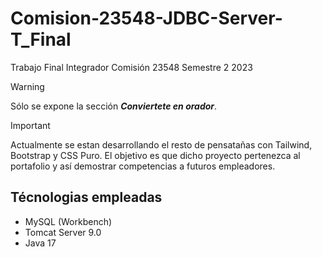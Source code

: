 # Comision-23548-JDBC-Server-T_Final
Trabajo Final Integrador Comisión 23548 Semestre 2 2023

> [!WARNING]
> Sólo se expone la sección ***Conviertete en orador***.

> [!IMPORTANT]
> Actualmente se estan desarrollando el resto de pensatañas con Tailwind, Bootstrap y CSS Puro. El objetivo es que dicho proyecto pertenezca al portafolio y así demostrar competencias a futuros empleadores.


## Técnologias empleadas

- MySQL (Workbench)
- Tomcat Server 9.0
- Java 17

